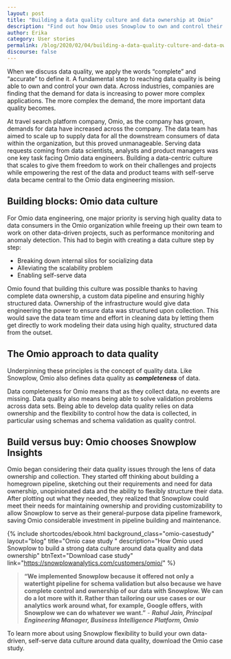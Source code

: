 ```yaml
---
layout: post
title: "Building a data quality culture and data ownership at Omio"
description: "Find out how Omio uses Snowplow to own and control their data and data pipeline and to ensure data quality upfront for time savings and multiple analytics use cases."
author: Erika
category: User stories
permalink: /blog/2020/02/04/building-a-data-quality-culture-and-data-ownership-at-omio/
discourse: false
---
```


When we discuss data quality, we apply the words “complete” and “accurate” to define it. A fundamental step to reaching data quality is being able to own and control your own data. Across industries, companies are finding that the demand for data is increasing to power more complex applications. The more complex the demand, the more important data quality becomes. 

At travel search platform company, Omio, as the company has grown, demands for data have increased across the company. The data team has aimed to scale up to supply data for all the downstream consumers of data within the organization, but this proved unmanageable. Serving data requests coming from data scientists, analysts and product managers was one key task facing Omio data engineers. Building a data-centric culture that scales to give them freedom to work on their challenges and projects while empowering the rest of the data and product teams with self-serve data became central to the Omio data engineering mission.


## Building blocks: Omio data culture

For Omio data engineering, one major priority is serving high quality data to data consumers in the Omio organization while freeing up their own team to work on other data-driven projects, such as performance monitoring and anomaly detection. This had to begin with creating a data culture step by step:



*   Breaking down internal silos for socializing data
*   Alleviating the scalability problem 
*   Enabling self-serve data 

 

Omio found that building this culture was possible thanks to having complete data ownership, a custom data pipeline and ensuring highly structured data. Ownership of the infrastructure would give data engineering the power to ensure data was structured upon collection. This would save the data team time and effort in cleaning data by letting them get directly to work modeling their data using high quality, structured data from the outset.


## The Omio approach to data quality

Underpinning these principles is the concept of quality data. Like Snowplow, Omio also defines data quality as **_completeness_** of data. 

Data completeness for Omio means that as they collect data, no events are missing. Data quality also means being able to solve validation problems across data sets. Being able to develop data quality relies on data ownership and the flexibility to control how the data is collected, in particular using schemas and schema validation as quality control. 


## Build versus buy: Omio chooses Snowplow Insights 

Omio began considering their data quality issues through the lens of data ownership and collection. They started off thinking about building a homegrown pipeline, sketching out their requirements and need for data ownership, unopinionated data and the ability to flexibly structure their data. After plotting out what they needed, they realized that Snowplow could meet their needs for maintaining ownership and providing customizability to allow Snowplow to serve as their general-purpose data pipeline framework, saving Omio considerable investment in pipeline building and maintenance. 



 {% include shortcodes/ebook.html background_class="omio-casestudy" layout="blog" title="Omio case study " description="How Omio used Snowplow to build a strong data culture around data quality and data ownership" btnText="Download case study" link="https://snowplowanalytics.com/customers/omio/" %}



> **“We implemented Snowplow because it offered not only a watertight pipeline for schema validation but also because we have complete control and ownership of our data with Snowplow. We can do a lot more with it. Rather than tailoring our use cases or our analytics work around what, for example, Google offers, with Snowplow we can do whatever we want.”** - **_Rahul Jain, Principal Engineering Manager, Business Intelligence Platform, Omio_**

To learn more about using Snowplow flexibility to build your own data-driven, self-serve data culture around data quality, download the Omio case study. 




